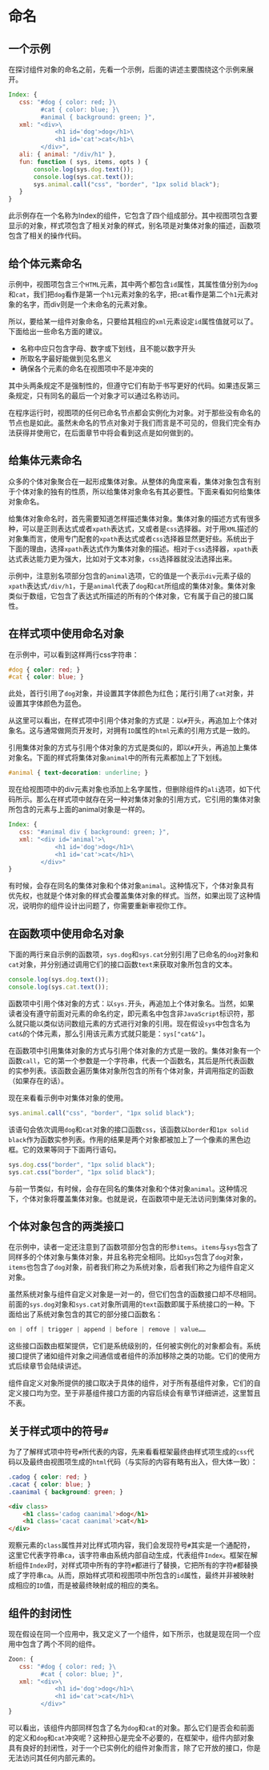 # 命名

## 一个示例

在探讨组件对象的命名之前，先看一个示例，后面的讲述主要围绕这个示例来展开。

```javascript
Index: {
   css: "#dog { color: red; }\
         #cat { color: blue; }\
         #animal { background: green; }",
   xml: "<div>\
             <h1 id='dog'>dog</h1>\
             <h1 id='cat'>cat</h1>\
         </div>",
   ali: { animal: "/div/h1" },
   fun: function ( sys, items, opts ) {
       console.log(sys.dog.text());
       console.log(sys.cat.text());
       sys.animal.call("css", "border", "1px solid black");
   }
}
```

此示例存在一个名称为Index的组件，它包含了四个组成部分。其中视图项包含要显示的对象，样式项包含了相关对象的样式，别名项是对集体对象的描述，函数项包含了相关的操作代码。

## 给个体元素命名

示例中，视图项包含三个`HTML`元素，其中两个都包含`id`属性，其属性值分别为`dog`和`cat`，我们把`dog`看作是第一个`h1`元素对象的名字，把`cat`看作是第二个`h1`元素对象的名字，而div则是一个未命名的元素对象。

所以，要给某一组件对象命名，只要给其相应的`xml`元素设定`id`属性值就可以了。下面给出一些命名方面的建议。

- 名称中应只包含字母、数字或下划线，且不能以数字开头
- 所取名字最好能做到见名思义
- 确保各个元素的命名在视图项中不是冲突的

其中头两条规定不是强制性的，但遵守它们有助于书写更好的代码。如果违反第三条规定，只有同名的最后一个对象才可以通过名称访问。

在程序运行时，视图项的任何已命名节点都会实例化为对象。对于那些没有命名的节点也是如此。虽然未命名的节点对象对于我们而言是不可见的，但我们完全有办法获得并使用它，在后面章节中将会看到这点是如何做到的。

## 给集体元素命名

众多的个体对象聚合在一起形成集体对象。从整体的角度来看，集体对象包含有别于个体对象的独有的性质，所以给集体对象命名有其必要性。下面来看如何给集体对象命名。

给集体对象命名时，首先需要知道怎样描述集体对象。集体对象的描述方式有很多种，可以是正则表达式或者`xpath`表达式，又或者是`css`选择器。对于用`XML`描述的对象集而言，使用专门配套的`xpath`表达式或者`css`选择器显然更好些。系统出于下面的理由，选择`xpath`表达式作为集体对象的描述。相对于`css`选择器，`xpath`表达式表达能力更为强大，比如对于文本对象，`css`选择器就没法选择出来。

示例中，注意别名项部分包含的`animal`选项，它的值是一个表示`div`元素子级的`xpath`表达式`/div/h1`，于是`animal`代表了`dog`和`cat`所组成的集体对象。集体对象类似于数组，它包含了表达式所描述的所有的个体对象，它有属于自己的接口属性。

## 在样式项中使用命名对象

在示例中，可以看到这样两行css字符串：

```css
#dog { color: red; }
#cat { color: blue; }
```

此处，首行引用了`dog`对象，并设置其字体颜色为红色；尾行引用了`cat`对象，并设置其字体颜色为蓝色。

从这里可以看出，在样式项中引用个体对象的方式是：以`#`开头，再追加上个体对象名。这与通常做网页开发时，对拥有`ID`属性的`html`元素的引用方式是一致的。

引用集体对象的方式与引用个体对象的方式是类似的，即以`#`开头，再追加上集体对象名。下面的样式将集体对象`animal`中的所有元素都加上了下划线。

```css
#animal { text-decoration: underline; } 
```

现在给视图项中的div元素对象也添加上名字属性，但删除组件的`ali`选项，如下代码所示。那么在样式项中就存在另一种对集体对象的引用方式，它引用的集体对象所包含的元素与上面的animal对象是一样的。

```javascript
Index: {
   css: "#animal div { background: green; }",
   xml: "<div id='animal'>\
             <h1 id='dog'>dog</h1>\
             <h1 id='cat'>cat</h1>\
         </div>"
} 
```

有时候，会存在同名的集体对象和个体对象`animal`。这种情况下，个体对象具有优先权，也就是个体对象的样式会覆盖集体对象的样式。当然，如果出现了这种情况，说明你的组件设计出问题了，你需要重新审视你工作。

## 在函数项中使用命名对象

下面的两行来自示例的函数项，`sys.dog`和`sys.cat`分别引用了已命名的`dog`对象和`cat`对象，并分别通过调用它们的接口函数`text`来获取对象所包含的文本。

```javascript
console.log(sys.dog.text());
console.log(sys.cat.text());
```

函数项中引用个体对象的方式：以`sys.`开头，再追加上个体对象名。当然，如果读者没有遵守前面对元素的命名约定，即元素名中包含非`JavaScript`标识符，那么就只能以类似访问数组元素的方式进行对象的引用。现在假设`sys`中包含名为`cat&`的个体元素，那么引用该元素方式就只能是：`sys["cat&"]`。

在函数项中引用集体对象的方式与引用个体对象的方式是一致的。集体对象有一个函数`call`，它的第一个参数是一个字符串，代表一个函数名，其后是所代表函数的实参列表。该函数会遍历集体对象所包含的所有个体对象，并调用指定的函数（如果存在的话）。

现在来看看示例中对集体对象的使用。

```javascript
sys.animal.call("css", "border", "1px solid black");
```

该语句会依次调用`dog`和`cat`对象的接口函数`css`，该函数以`border`和`1px solid black`作为函数实参列表。作用的结果是两个对象都被加上了一个像素的黑色边框。它的效果等同于下面两行语句。

```javascript
sys.dog.css("border", "1px solid black");
sys.cat.css("border", "1px solid black");
```

与前一节类似，有时候，会存在同名的集体对象和个体对象`animal`。这种情况下，个体对象将覆盖集体对象。也就是说，在函数项中是无法访问到集体对象的。

## 个体对象包含的两类接口

在示例中，读者一定还注意到了函数项部分包含的形参`items`。`items`与`sys`包含了同样多的个体对象与集体对象，并且名称完全相同。比如`sys`包含了`dog`对象，`items`也包含了`dog`对象，前者我们称之为系统对象，后者我们称之为组件自定义对象。

虽然系统对象与组件自定义对象是一对一的，但它们包含的函数接口却不尽相同。前面的`sys.dog`对象和`sys.cat`对象所调用的`text`函数即属于系统接口的一种。下面给出了系统对象包含的其它的部分接口函数名：

```javascript
on | off | trigger | append | before | remove | value…… 
```

这些接口函数由框架提供，它们是系统级别的，任何被实例化的对象都会有。系统接口提供了诸如组件对象之间通信或者组件的添加移除之类的功能。它们的使用方式后续章节会陆续讲述。

组件自定义对象所提供的接口取决于具体的组件，对于所有基组件对象，它们的自定义接口均为空。至于非基组件接口方面的内容后续会有章节详细讲述，这里暂且不表。

## 关于样式项中的符号`#`

为了了解样式项中符号`#`所代表的内容，先来看看框架最终由样式项生成的`css`代码以及最终由视图项生成的`html`代码（与实际的内容有略有出入，但大体一致）：

```css
.cadog { color: red; }
.cacat { color: blue; }
.caanimal { background: green; }
```
 
```html
<div class>
    <h1 class='cadog caanimal'>dog</h1>
    <h1 class='cacat caanimal'>cat</h1>
</div> 
```

观察元素的`class`属性并对比样式项内容，我们会发现符号`#`其实是一个通配符，这里它代表字符串`ca`，该字符串由系统内部自动生成，代表组件`Index`。框架在解析组件`Index`时，对样式项中所有的字符`#`都进行了替换，它把所有的字符`#`都替换成了字符串`ca`。从而，原始样式项和视图项中所包含的`id`属性，最终并非被映射成相应的`ID`值，而是被最终映射成的相应的类名。

## 组件的封闭性

现在假设在同一个应用中，我又定义了一个组件，如下所示，也就是现在同一个应用中包含了两个不同的组件。

```javascript
Zoon: {
   css: "#dog { color: red; }\
         #cat { color: blue; }",
   xml: "<div>\
             <h1 id='dog'>dog</h1>\
             <h1 id='cat'>cat</h1>\
         </div>"
}
```

可以看出，该组件内部同样包含了名为`dog`和`cat`的对象。那么它们是否会和前面的定义和`dog`和`cat`冲突呢？这种担心是完全不必要的，在框架中，组件内部对象具有良好的封闭性，对于一个已实例化的组件对象而言，除了它开放的接口，你是无法访问其任何内部元素的。